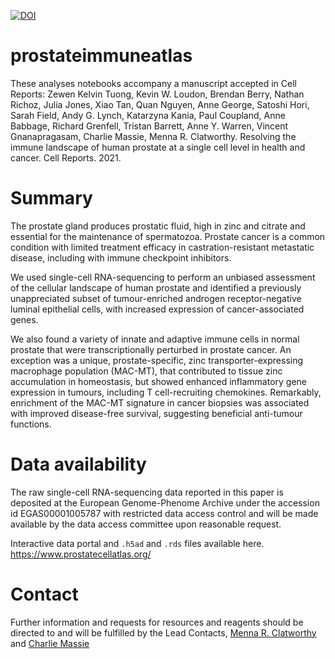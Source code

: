 [![DOI](https://zenodo.org/badge/DOI/10.5281/zenodo.5717964.svg)](https://doi.org/10.5281/zenodo.5717964)

# prostateimmuneatlas
These analyses notebooks accompany a manuscript accepted in Cell Reports:
Zewen Kelvin Tuong, Kevin W. Loudon, Brendan Berry, Nathan Richoz, Julia Jones, Xiao Tan, Quan Nguyen, Anne George, Satoshi Hori, Sarah Field, Andy G. Lynch, Katarzyna Kania, Paul Coupland, Anne Babbage, Richard Grenfell, Tristan Barrett, Anne Y. Warren, Vincent Gnanapragasam, Charlie Massie, Menna R. Clatworthy. Resolving the immune landscape of human prostate at a single cell level in health and cancer. Cell Reports. 2021.

# Summary
The prostate gland produces prostatic fluid, high in zinc and citrate and essential for the maintenance of spermatozoa. Prostate cancer is a common condition with limited treatment efficacy in castration-resistant metastatic disease, including with immune checkpoint inhibitors.

We used single-cell RNA-sequencing to perform an unbiased assessment of the cellular landscape of human prostate and identified a previously unappreciated subset of tumour-enriched androgen receptor-negative luminal epithelial cells, with increased expression of cancer-associated genes.

We also found a variety of innate and adaptive immune cells in normal prostate that were transcriptionally perturbed in prostate cancer. An exception was a unique, prostate-specific, zinc transporter-expressing macrophage population (MAC-MT), that contributed to tissue zinc accumulation in homeostasis, but showed enhanced inflammatory gene expression in tumours, including T cell-recruiting chemokines. Remarkably, enrichment of the MAC-MT signature in cancer biopsies was associated with improved disease-free survival, suggesting beneficial anti-tumour functions. 

# Data availability
The raw single-cell RNA-sequencing data reported in this paper is deposited at the European Genome-Phenome Archive under the accession id EGAS00001005787 with restricted data access control and will be made available by the data access committee upon reasonable request.

Interactive data portal and `.h5ad` and `.rds` files available here.
https://www.prostatecellatlas.org/

# Contact
Further information and requests for resources and reagents should be directed to and will be fulfilled by the Lead Contacts, [Menna R. Clatworthy](mrc38@cam.ac.uk) and [Charlie Massie](cem45@cam.ac.uk)
